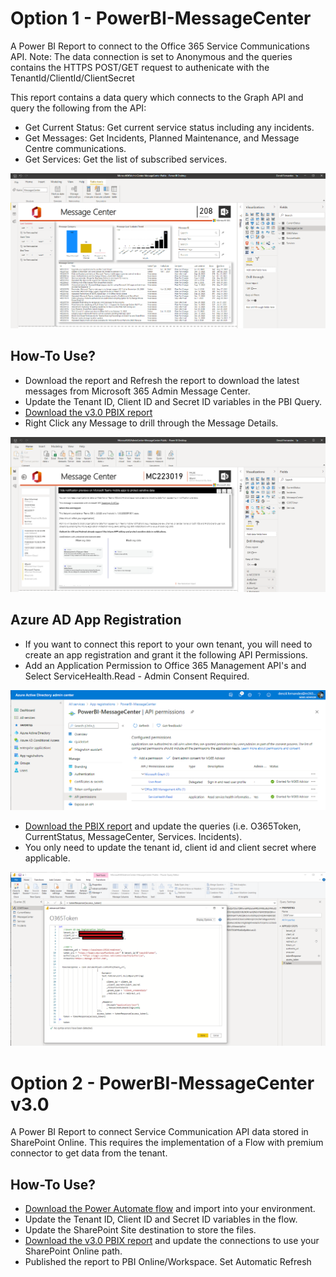 
# Option 1 - PowerBI-MessageCenter

A Power BI Report to connect to the Office 365 Service Communications API. 
Note: The data connection is set to Anonymous and the queries contains the HTTPS POST/GET request to authenicate with the TenantId/ClientId/ClientSecret 

This report contains a data query which connects to the Graph API and query the following from the API:

* Get Current Status: Get current service status including any incidents.
* Get Messages: Get Incidents, Planned Maintenance, and Message Centre communications.
* Get Services: Get the list of subscribed services.
<img src="https://github.com/M365-DenzilFernandes/M365-MessageCenter-PowerBI/blob/main/PBI-MessageCenter-1.png"  style="max-width:100%;">

## How-To Use?
* Download the report and Refresh the report to download the latest messages from Microsoft 365 Admin Message Center.
* Update the Tenant ID, Client ID and Secret ID variables in the PBI Query.
* [Download the v3.0 PBIX report](https://github.com/M365-DenzilFernandes/PowerBI-MessageCenter/raw/main/Microsoft365AdminCenter-MessageCenter-Public-v3.0-Direct.pbix) 
* Right Click any Message to drill through the Message Details.
<img src="https://github.com/M365-DenzilFernandes/M365-MessageCenter-PowerBI/blob/main/PBI-MessageCenter-2.png"  style="max-width:100%;">


## Azure AD App Registration
* If you want to connect this report to your own tenant, you will need to create an app registration and grant it the following API Permissions.
* Add an Application Permission to Office 365 Management API's and Select ServiceHealth.Read - Admin Consent Required.
<img src="https://github.com/M365-DenzilFernandes/M365-MessageCenter-PowerBI/blob/main/PBI-MessageCenter-4.png"  style="max-width:100%;">

* [Download the PBIX report](https://github.com/M365-DenzilFernandes/PowerBI-MessageCenter/raw/main/Microsoft365AdminCenter-MessageCenter-Public.pbix) and update the queries (i.e. O365Token, CurrentStatus, MessageCenter, Services. Incidents).
* You only need to update the tenant id, client id and client secret where applicable.
<img src="https://github.com/M365-DenzilFernandes/M365-MessageCenter-PowerBI/blob/main/PBI-MessageCenter-3.png"  style="max-width:100%;">

# Option 2 - PowerBI-MessageCenter v3.0 
A Power BI Report to connect Service Communication API data stored in SharePoint Online. This requires the implementation of a Flow with premium connector to get data from the tenant.

## How-To Use?
* [Download the Power Automate flow](https://github.com/M365-DenzilFernandes/PowerBI-MessageCenter/raw/main/PBI-ServiceCommunicationstoTextFile%5BExport%5D-v3.0.zip) and import into your environment. 
* Update the Tenant ID, Client ID and Secret ID variables in the flow.
* Update the SharePoint Site destination to store the files.
* [Download the v3.0 PBIX report](https://github.com/M365-DenzilFernandes/PowerBI-MessageCenter/raw/main/Microsoft365AdminCenter-MessageCenter-Public-v3.0.pbix) and update the connections to use your SharePoint Online path. 
* Published the report to PBI Online/Workspace. Set Automatic Refresh

